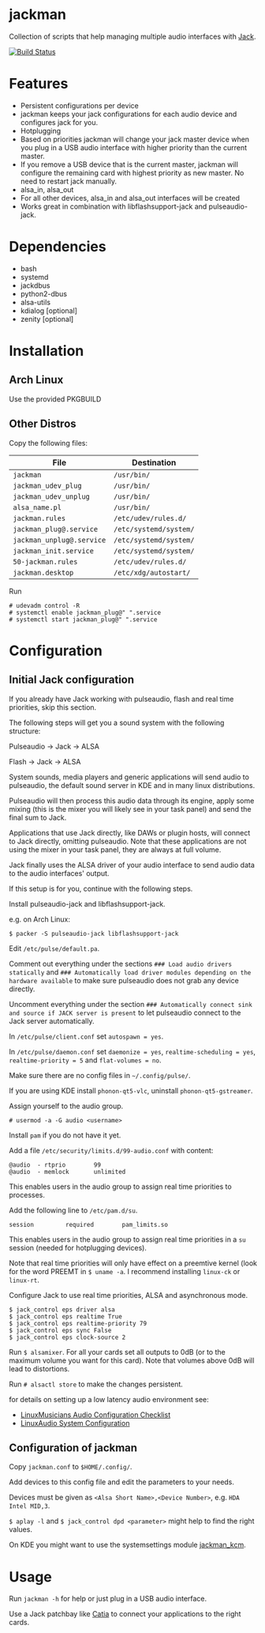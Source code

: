 # jackman
Collection of scripts that help managing multiple audio interfaces with [Jack](https://github.com/jackaudio).

[![Build Status](https://travis-ci.org/progwolff/jackman.svg?branch=master)](https://travis-ci.org/progwolff/jackman)

# Features
 
- Persistent configurations per device
 - jackman keeps your jack configurations for each audio device and configures jack for you.
- Hotplugging
 - Based on priorities jackman will change your jack master device when you plug in a USB audio interface with higher priority than the current master.
 - If you remove a USB device that is the current master, jackman will configure the remaining card with highest priority as new master. No need to restart jack 
manually.
- alsa_in, alsa_out
 - For all other devices, alsa_in and alsa_out interfaces will be created  
- Works great in combination with libflashsupport-jack and pulseaudio-jack.

# Dependencies
- bash
- systemd
- jackdbus
- python2-dbus
- alsa-utils
- kdialog [optional]
- zenity [optional]

# Installation

## Arch Linux 
Use the provided PKGBUILD

## Other Distros

Copy the following files:

|  File                      | Destination                              |
|----------------------------|------------------------------------------|
| `jackman`                  | `/usr/bin/`                              |
| `jackman_udev_plug`        | `/usr/bin/`                              |
| `jackman_udev_unplug`      | `/usr/bin/`                              |
| `alsa_name.pl`             | `/usr/bin/`                              |
| `jackman.rules`            | `/etc/udev/rules.d/`                     |
| `jackman_plug@.service`    | `/etc/systemd/system/`                   |
| `jackman_unplug@.service`  | `/etc/systemd/system/`                   |
| `jackman_init.service`     | `/etc/systemd/system/`                   |
| `50-jackman.rules`         | `/etc/udev/rules.d/`                     |
| `jackman.desktop`          | `/etc/xdg/autostart/`                    |

Run 
```
# udevadm control -R
# systemctl enable jackman_plug@" ".service
# systemctl start jackman_plug@" ".service
```

# Configuration

## Initial Jack configuration

If you already have Jack working with pulseaudio, flash and real time priorities, skip this section.

The following steps will get you a sound system with the following structure:

Pulseaudio -> Jack -> ALSA 

Flash -> Jack -> ALSA

System sounds, media players and generic applications will send audio to pulseaudio, the default sound server in KDE and in many linux distributions.

Pulseaudio will then process this audio data through its engine, apply some mixing (this is the mixer you will likely see in your task panel) and send the final sum to Jack.

Applications that use Jack directly, like DAWs or plugin hosts, will connect to Jack directly, omitting pulseaudio. Note that these applications are not using the mixer in your task panel, they are always at full volume.

Jack finally uses the ALSA driver of your audio interface to send audio data to the audio interfaces' output.

If this setup is for you, continue with the following steps.

Install pulseaudio-jack and libflashsupport-jack.

e.g. on Arch Linux:
```
$ packer -S pulseaudio-jack libflashsupport-jack
```

Edit `/etc/pulse/default.pa`. 

Comment out everything under the sections `### Load audio drivers statically` and `### Automatically load driver modules depending on the hardware available` to make sure pulseaudio does not grab any device directly.

Uncomment everything under the section `### Automatically connect sink and source if JACK server is present` to let pulseaudio connect to the Jack server automatically.

In `/etc/pulse/client.conf` set  `autospawn = yes`.

In `/etc/pulse/daemon.conf` set `daemonize = yes`, `realtime-scheduling = yes`, `realtime-priority = 5` and `flat-volumes = no`.

Make sure there are no config files in `~/.config/pulse/`.

If you are using KDE install `phonon-qt5-vlc`, uninstall `phonon-qt5-gstreamer`.

Assign yourself to the audio group.
```
# usermod -a -G audio <username>
```

Install `pam` if you do not have it yet.

Add a file `/etc/security/limits.d/99-audio.conf` with content:
```
@audio  - rtprio        99
@audio  - memlock       unlimited
```
This enables users in the audio group to assign real time priorities to processes.

Add the following line to `/etc/pam.d/su`.
```
session         required        pam_limits.so
```
This enables users in the audio group to assign real time priorities in a `su` session (needed for hotplugging devices).

Note that real time priorities will only have effect on a preemtive kernel (look for the word PREEMT in `$ uname -a`. I recommend installing `linux-ck` or `linux-rt`.

Configure Jack to use real time priorities, ALSA and asynchronous mode.
```
$ jack_control eps driver alsa
$ jack_control eps realtime True
$ jack_control eps realtime-priority 79
$ jack_control eps sync False
$ jack_control eps clock-source 2
```

Run `$ alsamixer`. For all your cards set all outputs to 0dB (or to the maximum volume you want for this card). Note that volumes above 0dB will lead to distortions.

Run `# alsactl store` to make the changes persistent.

for details on setting up a low latency audio environment see:
* [LinuxMusicians Audio Configuration Checklist](https://linuxmusicians.com/viewtopic.php?f=27&t=15378)
* [LinuxAudio System Configuration](http://wiki.linuxaudio.org/wiki/system_configuration)

## Configuration of jackman

Copy `jackman.conf` to `$HOME/.config/`.

Add devices to this config file and edit the parameters to your needs.

Devices must be given as `<Alsa Short Name>,<Device Number>`, e.g. `HDA Intel MID,3`.

`$ aplay -l` and `$ jack_control dpd <parameter>` might help to find the right values.

On KDE you might want to use the systemsettings module [jackman_kcm](https://github.com/progwolff/jackman_kcm). 

# Usage

Run `jackman -h` for help or just plug in a USB audio interface.

Use a Jack patchbay like [Catia](http://kxstudio.linuxaudio.org/Applications:Catia) to connect your applications to the right cards.
